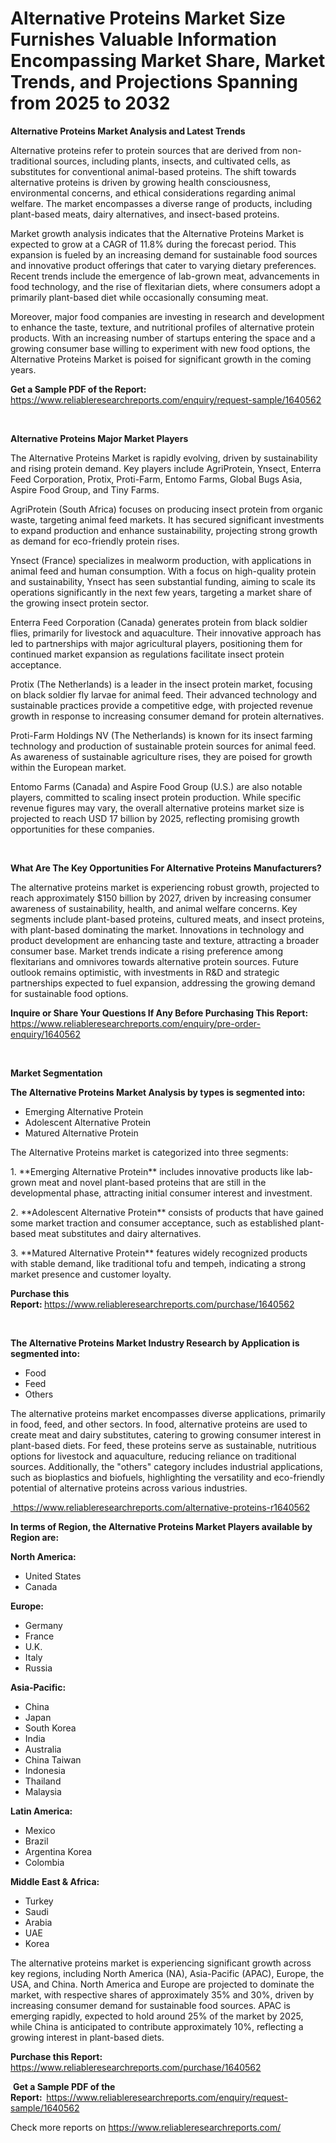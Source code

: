 <p><h1>Alternative Proteins Market Size Furnishes Valuable Information Encompassing Market Share, Market Trends, and Projections Spanning from 2025 to 2032</h1></p><p><strong>Alternative Proteins Market Analysis and Latest Trends</strong></p>
<p><p>Alternative proteins refer to protein sources that are derived from non-traditional sources, including plants, insects, and cultivated cells, as substitutes for conventional animal-based proteins. The shift towards alternative proteins is driven by growing health consciousness, environmental concerns, and ethical considerations regarding animal welfare. The market encompasses a diverse range of products, including plant-based meats, dairy alternatives, and insect-based proteins.</p><p>Market growth analysis indicates that the Alternative Proteins Market is expected to grow at a CAGR of 11.8% during the forecast period. This expansion is fueled by an increasing demand for sustainable food sources and innovative product offerings that cater to varying dietary preferences. Recent trends include the emergence of lab-grown meat, advancements in food technology, and the rise of flexitarian diets, where consumers adopt a primarily plant-based diet while occasionally consuming meat.</p><p>Moreover, major food companies are investing in research and development to enhance the taste, texture, and nutritional profiles of alternative protein products. With an increasing number of startups entering the space and a growing consumer base willing to experiment with new food options, the Alternative Proteins Market is poised for significant growth in the coming years.</p></p>
<p><strong>Get a Sample PDF of the Report:&nbsp;</strong> <a href="https://www.reliableresearchreports.com/enquiry/request-sample/1640562?utm_campaign=2219&utm_medium=2&utm_source=Github&utm_content=ia&utm_term=07042025&utm_id=alternative-proteins">https://www.reliableresearchreports.com/enquiry/request-sample/1640562</a></p>
<p>&nbsp;</p>
<p><strong>Alternative Proteins Major Market Players</strong></p>
<p><p>The Alternative Proteins Market is rapidly evolving, driven by sustainability and rising protein demand. Key players include AgriProtein, Ynsect, Enterra Feed Corporation, Protix, Proti-Farm, Entomo Farms, Global Bugs Asia, Aspire Food Group, and Tiny Farms.</p><p>AgriProtein (South Africa) focuses on producing insect protein from organic waste, targeting animal feed markets. It has secured significant investments to expand production and enhance sustainability, projecting strong growth as demand for eco-friendly protein rises.</p><p>Ynsect (France) specializes in mealworm production, with applications in animal feed and human consumption. With a focus on high-quality protein and sustainability, Ynsect has seen substantial funding, aiming to scale its operations significantly in the next few years, targeting a market share of the growing insect protein sector.</p><p>Enterra Feed Corporation (Canada) generates protein from black soldier flies, primarily for livestock and aquaculture. Their innovative approach has led to partnerships with major agricultural players, positioning them for continued market expansion as regulations facilitate insect protein acceptance.</p><p>Protix (The Netherlands) is a leader in the insect protein market, focusing on black soldier fly larvae for animal feed. Their advanced technology and sustainable practices provide a competitive edge, with projected revenue growth in response to increasing consumer demand for protein alternatives.</p><p>Proti-Farm Holdings NV (The Netherlands) is known for its insect farming technology and production of sustainable protein sources for animal feed. As awareness of sustainable agriculture rises, they are poised for growth within the European market.</p><p>Entomo Farms (Canada) and Aspire Food Group (U.S.) are also notable players, committed to scaling insect protein production. While specific revenue figures may vary, the overall alternative proteins market size is projected to reach USD 17 billion by 2025, reflecting promising growth opportunities for these companies.</p></p>
<p>&nbsp;</p>
<p><strong>What Are The Key Opportunities For Alternative Proteins Manufacturers?</strong></p>
<p><p>The alternative proteins market is experiencing robust growth, projected to reach approximately $150 billion by 2027, driven by increasing consumer awareness of sustainability, health, and animal welfare concerns. Key segments include plant-based proteins, cultured meats, and insect proteins, with plant-based dominating the market. Innovations in technology and product development are enhancing taste and texture, attracting a broader consumer base. Market trends indicate a rising preference among flexitarians and omnivores towards alternative protein sources. Future outlook remains optimistic, with investments in R&D and strategic partnerships expected to fuel expansion, addressing the growing demand for sustainable food options.</p></p>
<p><strong>Inquire or Share Your Questions If Any Before Purchasing This Report:</strong> <a href="https://www.reliableresearchreports.com/enquiry/pre-order-enquiry/1640562?utm_campaign=2219&utm_medium=2&utm_source=Github&utm_content=ia&utm_term=07042025&utm_id=alternative-proteins">https://www.reliableresearchreports.com/enquiry/pre-order-enquiry/1640562</a></p>
<p>&nbsp;</p>
<p><strong>Market Segmentation</strong></p>
<p><strong>The Alternative Proteins Market Analysis by types is segmented into:</strong></p>
<p><ul><li>Emerging Alternative Protein</li><li>Adolescent Alternative Protein</li><li>Matured Alternative Protein</li></ul></p>
<p><p>The Alternative Proteins market is categorized into three segments: </p><p>1. **Emerging Alternative Protein** includes innovative products like lab-grown meat and novel plant-based proteins that are still in the developmental phase, attracting initial consumer interest and investment. </p><p>2. **Adolescent Alternative Protein** consists of products that have gained some market traction and consumer acceptance, such as established plant-based meat substitutes and dairy alternatives. </p><p>3. **Matured Alternative Protein** features widely recognized products with stable demand, like traditional tofu and tempeh, indicating a strong market presence and customer loyalty.</p></p>
<p><strong>Purchase this Report:&nbsp;</strong><a href="https://www.reliableresearchreports.com/purchase/1640562?utm_campaign=2219&utm_medium=2&utm_source=Github&utm_content=ia&utm_term=07042025&utm_id=alternative-proteins">https://www.reliableresearchreports.com/purchase/1640562</a></p>
<p>&nbsp;</p>
<p><strong>The Alternative Proteins Market Industry Research by Application is segmented into:</strong></p>
<p><ul><li>Food</li><li>Feed</li><li>Others</li></ul></p>
<p><p>The alternative proteins market encompasses diverse applications, primarily in food, feed, and other sectors. In food, alternative proteins are used to create meat and dairy substitutes, catering to growing consumer interest in plant-based diets. For feed, these proteins serve as sustainable, nutritious options for livestock and aquaculture, reducing reliance on traditional sources. Additionally, the "others" category includes industrial applications, such as bioplastics and biofuels, highlighting the versatility and eco-friendly potential of alternative proteins across various industries.</p></p>
<p><a href="https://www.reliableresearchreports.com/alternative-proteins-r1640562?utm_campaign=2219&utm_medium=2&utm_source=Github&utm_content=ia&utm_term=07042025&utm_id=alternative-proteins">&nbsp;https://www.reliableresearchreports.com/alternative-proteins-r1640562</a></p>
<p><strong>In terms of Region, the Alternative Proteins Market Players available by Region are:</strong></p>
<p>
    <p> <strong> North America: </strong>
        <ul>
            <li>United States</li>
            <li>Canada</li>
        </ul>
        </p> 
    <p> <strong> Europe: </strong>
        <ul>
            <li>Germany</li>
            <li>France</li>
            <li>U.K.</li>
            <li>Italy</li>
            <li>Russia</li>
        </ul>
        </p> 
    <p> <strong> Asia-Pacific: </strong>
        <ul>
            <li>China</li>
            <li>Japan</li>
            <li>South Korea</li>
            <li>India</li>
            <li>Australia</li>
            <li>China Taiwan</li>
            <li>Indonesia</li>
            <li>Thailand</li>
            <li>Malaysia</li>
        </ul>
        </p> 
    <p> <strong> Latin America: </strong>
        <ul>
            <li>Mexico</li>
            <li>Brazil</li>
            <li>Argentina Korea</li>
            <li>Colombia</li>
        </ul>
        </p> 
    <p> <strong> Middle East & Africa: </strong>
        <ul>
            <li>Turkey</li>
            <li>Saudi</li>
            <li>Arabia</li>
            <li>UAE</li>
            <li>Korea</li>
        </ul>
    </p>
    </p>
<p><p>The alternative proteins market is experiencing significant growth across key regions, including North America (NA), Asia-Pacific (APAC), Europe, the USA, and China. North America and Europe are projected to dominate the market, with respective shares of approximately 35% and 30%, driven by increasing consumer demand for sustainable food sources. APAC is emerging rapidly, expected to hold around 25% of the market by 2025, while China is anticipated to contribute approximately 10%, reflecting a growing interest in plant-based diets.</p></p>
<p><strong>Purchase this Report: </strong><a href="https://www.reliableresearchreports.com/purchase/1640562?utm_campaign=2219&utm_medium=2&utm_source=Github&utm_content=ia&utm_term=07042025&utm_id=alternative-proteins">https://www.reliableresearchreports.com/purchase/1640562</a></p>
<p>&nbsp;<strong>Get a Sample PDF of the Report:&nbsp;&nbsp;</strong><a href="https://www.reliableresearchreports.com/enquiry/request-sample/1640562?utm_campaign=2219&utm_medium=2&utm_source=Github&utm_content=ia&utm_term=07042025&utm_id=alternative-proteins">https://www.reliableresearchreports.com/enquiry/request-sample/1640562</a></p>
<p><strong></strong></p>
<p>Check more reports on <a href="https://www.reliableresearchreports.com/?utm_campaign=2219&utm_medium=2&utm_source=Github&utm_content=ia&utm_term=07042025&utm_id=alternative-proteins">https://www.reliableresearchreports.com/</a></p>